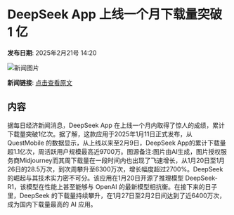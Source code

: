 # DeepSeek App 上线一个月下载量突破 1 亿

**发布日期**: 2025年2月21号 14:20

![新闻图片](https://pic.chinaz.com/picmap/202502051542241174_1.jpg)

**新闻链接**: [点击查看原文](https://www.aibase.com/zh/news/15598)

## 内容

据每日经济新闻消息，DeepSeek App 在上线一个月内取得了惊人的成绩，累计下载量突破1亿次。据了解，这款应用于2025年1月11日正式发布，从 QuestMobile 的数据显示，从上线以来至2月9日，DeepSeek App的累计下载量超1.1亿次，周活跃用户规模最高近9700万。图源备注:图片由AI生成，图片授权服务商Midjourney而其周下载量在一段时间内也出现了飞速增长，从1月20日至1月26日的28.5万次，到次周攀升至6300万次，增长幅度超过2700%。DeepSeek 的崛起与其技术实力密不可分。该应用在1月20日开源了推理模型 DeepSeek-R1，该模型在性能上甚至能够与 OpenAI 的最新模型相抗衡。在接下来的日子里，DeepSeek 的下载量持续攀升，在1月27日至2月2日间达到了近6400万次，成为国内下载量最高的 AI 应用。

